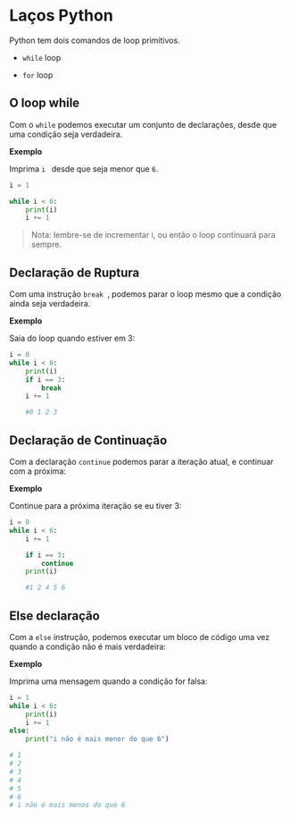 # Laços Python

Python tem dois comandos de loop primitivos.

- `while` loop

- `for` loop

## O loop while

Com o `while` podemos executar um conjunto de declarações, desde que uma condição seja verdadeira.

**Exemplo**

Imprima `i ` desde que seja menor que `6`.

```python
i = 1

while i < 6:
    print(i)
    i += 1
```

> Nota: lembre-se de incrementar i, ou então o loop continuará para sempre.

## Declaração de Ruptura

Com uma instrução `break `, podemos parar o loop mesmo que a condição ainda seja verdadeira.

**Exemplo**

Saia do loop quando estiver em 3:

```python
i = 0
while i < 6:
    print(i)
    if i == 3:
        break
    i += 1

    #0 1 2 3
```

## Declaração de Continuação

Com a declaração `continue` podemos parar a iteração atual, e continuar com a próxima:

**Exemplo**

Continue para a próxima iteração se eu tiver 3:

```python
i = 0 
while i < 6:
    i += 1

    if i == 3:
        continue
    print(i)

    #1 2 4 5 6
```

##  Else declaração

Com a `else` instrução, podemos executar um bloco de código uma vez quando a condição não é mais verdadeira:

**Exemplo**

Imprima uma mensagem quando a condição for falsa:

```python
i = 1
while i < 6:
    print(i)
    i += 1
else:
    print("i não é mais menor do que 6")    

# 1
# 2 
# 3 
# 4 
# 5 
# 6 
# i não é mais menos do que 6
```

